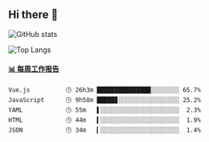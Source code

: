 ## Hi there 👋

![GitHub stats](https://github-readme-stats.orilight.top/api?username=orilights)

![Top Langs](https://github-readme-stats.orilight.top/api/top-langs/?username=orilights&layout=compact)

<!-- waka-box start -->
#### <a href="https://gist.github.com/92c8d5b388768c10efcba86e82b7c4fb" target="_blank">📊 每周工作报告</a>
```text
Vue.js          🕓 26h3m ███████████████░░░░░░░░ 65.7%
JavaScript      🕓 9h58m █████▊░░░░░░░░░░░░░░░░░ 25.2%
YAML            🕓 55m   ▌░░░░░░░░░░░░░░░░░░░░░░  2.3%
HTML            🕓 44m   ▍░░░░░░░░░░░░░░░░░░░░░░  1.9%
JSON            🕓 34m   ▎░░░░░░░░░░░░░░░░░░░░░░  1.4%
```
<!-- Powered by https://github.com/journey-ad/waka-box-go . -->
<!-- waka-box end -->
